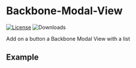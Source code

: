 # Backbone-Modal-View
[![License](https://img.shields.io/badge/License-GPL%20v3-blue.svg)](http://www.gnu.org/licenses/gpl-3.0)
![Downloads](https://img.shields.io/packagist/dt/wpbp/backbone-modal-view.svg) 

Add on a button a Backbone Modal View with a list

## Example

```php

```

